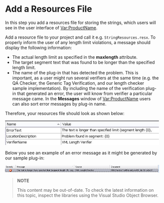 Add a Resources File
==

In this step you add a resources file for storing the strings, which users will see in the user interface of <Var:ProductName>.

Add a resource file to your project and call it e.g. ```StringResources.resx```. To properly inform the user of any length limit violations, a message should display the following information:

* The actual length limit as specified in the **maxlength** attribute.
* The target segment text that was found to be longer than the specified length limit.
* The name of the plug-in that has detected the problem. This is important, as a user might run several verifiers at the same time (e.g. the QA Checker, the Generic Tag Verification, and our length checker sample implementation). By including the name of the verification plug-in that generated an error, the user will know from verifier a particular message came. In the **Messages** window of <Var:ProductName> users can also sort error messages by plug-in name.

Therefore, your resources file should look as shown below:

![ResourcesXMLChecker](images/ResourcesXMLChecker.jpg)

Below you see an example of an error message as it might be generated by our sample plug-in:

![Error_Message_Maxlength_XML_Exceeded](images/Error_Message_Maxlength_XML_Exceeded.jpg)

>**NOTE**
>
> This content may be out-of-date. To check the latest information on this topic, inspect the libraries using the Visual Studio Object Browser.